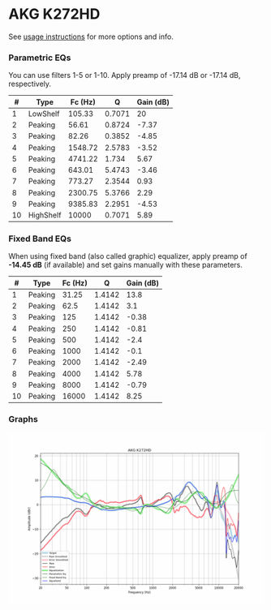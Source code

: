# AKG K272HD
See [usage instructions](https://github.com/jaakkopasanen/AutoEq#usage) for more options and info.

### Parametric EQs
You can use filters 1-5 or 1-10. Apply preamp of -17.14 dB or -17.14 dB, respectively.

|   # | Type      |   Fc (Hz) |      Q |   Gain (dB) |
|-----|-----------|-----------|--------|-------------|
|   1 | LowShelf  |    105.33 | 0.7071 |       20    |
|   2 | Peaking   |     56.61 | 0.8724 |       -7.37 |
|   3 | Peaking   |     82.26 | 0.3852 |       -4.85 |
|   4 | Peaking   |   1548.72 | 2.5783 |       -3.52 |
|   5 | Peaking   |   4741.22 | 1.734  |        5.67 |
|   6 | Peaking   |    643.01 | 5.4743 |       -3.46 |
|   7 | Peaking   |    773.27 | 2.3544 |        0.93 |
|   8 | Peaking   |   2300.75 | 5.3766 |        2.29 |
|   9 | Peaking   |   9385.83 | 2.2951 |       -4.53 |
|  10 | HighShelf |  10000    | 0.7071 |        5.89 |

### Fixed Band EQs
When using fixed band (also called graphic) equalizer, apply preamp of **-14.45 dB** (if available) and set gains manually with these parameters.

|   # | Type    |   Fc (Hz) |      Q |   Gain (dB) |
|-----|---------|-----------|--------|-------------|
|   1 | Peaking |     31.25 | 1.4142 |       13.8  |
|   2 | Peaking |     62.5  | 1.4142 |        3.1  |
|   3 | Peaking |    125    | 1.4142 |       -0.38 |
|   4 | Peaking |    250    | 1.4142 |       -0.81 |
|   5 | Peaking |    500    | 1.4142 |       -2.4  |
|   6 | Peaking |   1000    | 1.4142 |       -0.1  |
|   7 | Peaking |   2000    | 1.4142 |       -2.49 |
|   8 | Peaking |   4000    | 1.4142 |        5.78 |
|   9 | Peaking |   8000    | 1.4142 |       -0.79 |
|  10 | Peaking |  16000    | 1.4142 |        8.25 |

### Graphs
![](./AKG%20K272HD.png)
